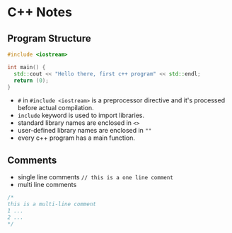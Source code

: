 # C++ Notes

## Program Structure

```c++
#include <iostream>

int main() {
  std::cout << "Hello there, first c++ program" << std::endl;
  return (0);
}
```

- `#` in `#include <iostream>` is a preprocessor directive and it's processed before actual compilation.
- `include` keyword is used to import libraries.
- standard library names are enclosed in `<>`
- user-defined library names are enclosed in `""`
- every c++ program has a main function.

## Comments

- single line comments `// this is a one line comment`
- multi line comments

```c++
/*
this is a multi-line comment
1 ...
2 ...
*/
```
